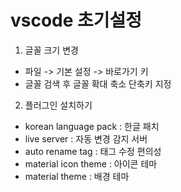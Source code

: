 

# vscode 초기설정

1. 글꼴 크기 변경
- 파일 -> 기본 설정 ->
바로가기 키
- 글꼴 검색 후 글꼴
확대 축소 단축키 지정

2. 플러그인 설치하기
- korean language 
pack : 한글 패치
- live server : 자동
변경 감지 서버
- auto rename tag :
태그 수정 편의성
- material icon
theme : 아이콘 테마
- material theme :
배경 테마
